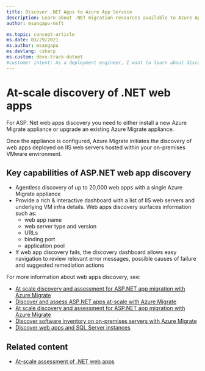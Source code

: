 ```yaml
---
title: Discover .NET Apps to Azure App Service
description: Learn about .NET migration resources available to Azure App Service and about the capabilities of discovery.
author: msangapu-msft

ms.topic: concept-article
ms.date: 03/29/2021
ms.author: msangapu
ms.devlang: csharp
ms.custom: devx-track-dotnet
#customer intent: As a deployment engineer, I want to learn about discovery resources and learn the capabilities of discovery so that I can get started with discovery.
---
```

# At-scale discovery of .NET web apps

For ASP. Net web apps discovery you need to either install a new Azure Migrate appliance or upgrade an existing Azure Migrate appliance. 

Once the appliance is configured, Azure Migrate initiates the discovery of web apps deployed on IIS web servers hosted within your on-premises VMware environment.

## Key capabilities of ASP.NET web app discovery 

- Agentless discovery of up to 20,000 web apps with a single Azure Migrate appliance 
- Provide a rich & interactive dashboard with a list of IIS web servers and underlying VM infra details. Web apps discovery surfaces information such as:
    - web app name
    - web server type and version
    - URLs
    - binding port
    - application pool
- If web app discovery fails, the discovery dashboard allows easy navigation to review relevant error messages, possible causes of failure and suggested remediation actions

For more information about web apps discovery, see: 

- [At scale discovery and assessment for ASP.NET app migration with Azure Migrate](https://channel9.msdn.com/Shows/Inside-Azure-for-IT/At-scale-discovery-and-assessment-for-ASPNET-app-migration-with-Azure-Migrate)
- [Discover and assess ASP.NET apps at-scale with Azure Migrate](https://azure.microsoft.com/blog/discover-and-assess-aspnet-apps-atscale-with-azure-migrate/)
- [At scale discovery and assessment for ASP.NET app migration with Azure Migrate](https://channel9.msdn.com/Shows/Inside-Azure-for-IT/At-scale-discovery-and-assessment-for-ASPNET-app-migration-with-Azure-Migrate)
- [Discover software inventory on on-premises servers with Azure Migrate](../migrate/how-to-discover-applications.md)
- [Discover web apps and SQL Server instances](../migrate/how-to-discover-sql-existing-project.md)


## Related content 

- [At-scale assessment of .NET web apps](/training/modules/migrate-app-service-migration-assistant/)
